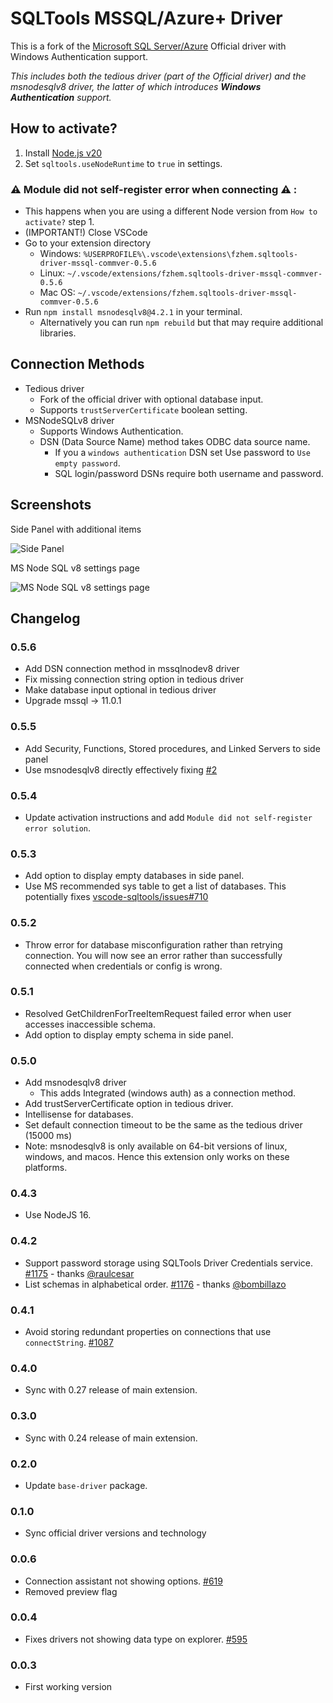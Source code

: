 # SQLTools MSSQL/Azure+ Driver

This is a fork of the [Microsoft SQL Server/Azure](https://github.com/mtxr/vscode-sqltools/tree/dev/packages/driver.mssql) Official driver with Windows Authentication support.

*This includes both the tedious driver (part of the Official driver) and the msnodesqlv8 driver, the latter of which introduces **Windows Authentication** support.*

## How to activate?
1. Install [Node.js v20](https://nodejs.org/en)
2. Set `sqltools.useNodeRuntime` to `true` in settings.

### ⚠️ Module did not self-register error when connecting ⚠️ :
- This happens when you are using a different Node version from `How to activate?` step 1.
- (IMPORTANT!) Close VSCode
- Go to your extension directory
    - Windows: `%USERPROFILE%\.vscode\extensions\fzhem.sqltools-driver-mssql-commver-0.5.6`
    - Linux: `~/.vscode/extensions/fzhem.sqltools-driver-mssql-commver-0.5.6`
    - Mac OS: `~/.vscode/extensions/fzhem.sqltools-driver-mssql-commver-0.5.6`
- Run `npm install msnodesqlv8@4.2.1` in your terminal.
    - Alternatively you can run `npm rebuild` but that may require additional libraries.

## Connection Methods
- Tedious driver
    - Fork of the official driver with optional database input.
    - Supports `trustServerCertificate` boolean setting.
- MSNodeSQLv8 driver
    - Supports Windows Authentication.
    - DSN (Data Source Name) method takes ODBC data source name.
        - If you a `windows authentication` DSN set Use password to `Use empty password`.
        - SQL login/password DSNs require both username and password.

## Screenshots
Side Panel with additional items

![Side Panel](https://raw.githubusercontent.com/fzhem/sqltools-mssql-driver-commver/dev/screenshots/sidepanel.png)

MS Node SQL v8 settings page

![MS Node SQL v8 settings page](https://raw.githubusercontent.com/fzhem/sqltools-mssql-driver-commver/dev/screenshots/msnodesqlv8_settings.png)


## Changelog

### 0.5.6
- Add DSN connection method in mssqlnodev8 driver
- Fix missing connection string option in tedious driver
- Make database input optional in tedious driver
- Upgrade mssql -> 11.0.1

### 0.5.5
- Add Security, Functions, Stored procedures, and Linked Servers to side panel
- Use msnodesqlv8 directly effectively fixing [#2](https://github.com/fzhem/sqltools-mssql-driver-commver/issues/2)

### 0.5.4
- Update activation instructions and add `Module did not self-register error solution`.

### 0.5.3
- Add option to display empty databases in side panel.
- Use MS recommended sys table to get a list of databases. This potentially fixes [vscode-sqltools/issues#710](https://github.com/mtxr/vscode-sqltools/issues/710)

### 0.5.2
- Throw error for database misconfiguration rather than retrying connection. You will now see an error rather than successfully connected when credentials or config is wrong. 

### 0.5.1
- Resolved GetChildrenForTreeItemRequest failed error when user accesses inaccessible schema. 
- Add option to display empty schema in side panel.

### 0.5.0
- Add msnodesqlv8 driver
    - This adds Integrated (windows auth) as a connection method.
- Add trustServerCertificate option in tedious driver.
- Intellisense for databases.
- Set default connection timeout to be the same as the tedious driver (15000 ms)
- Note: msnodesqlv8 is only available on 64-bit versions of linux, windows, and macos. Hence this extension only works on these platforms. 

### 0.4.3

- Use NodeJS 16.

### 0.4.2

- Support password storage using SQLTools Driver Credentials service. [#1175](https://github.com/mtxr/vscode-sqltools/pull/1175) - thanks [@raulcesar](https://github.com/raulcesar)
- List schemas in alphabetical order. [#1176](https://github.com/mtxr/vscode-sqltools/issues/1176) - thanks [@bombillazo](https://github.com/bombillazo)

### 0.4.1

- Avoid storing redundant properties on connections that use `connectString`. [#1087](https://github.com/mtxr/vscode-sqltools/issues/1087)

### 0.4.0

- Sync with 0.27 release of main extension.

### 0.3.0

- Sync with 0.24 release of main extension.

### 0.2.0

- Update `base-driver` package.

### 0.1.0

- Sync official driver versions and technology

### 0.0.6

- Connection assistant not showing options. [#619](https://github.com/mtxr/vscode-sqltools/issues/619)
- Removed preview flag

### 0.0.4

- Fixes drivers not showing data type on explorer. [#595](https://github.com/mtxr/vscode-sqltools/issues/595)

### 0.0.3

- First working version
